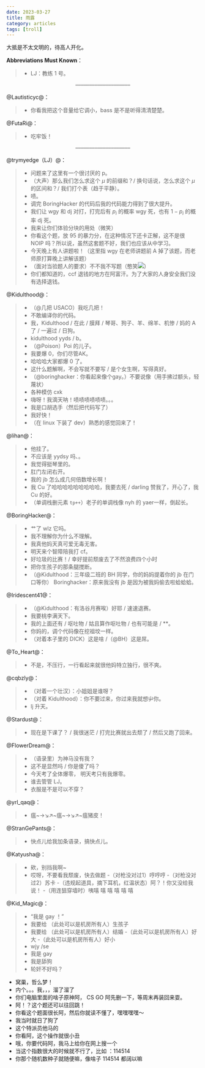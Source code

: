 ```yaml
---
date: 2023-03-27
title: 雨露
category: articles
tags: [troll]
---
```


大抵是不太文明的，待高人开化。

**Abbreviations Must Known**：

> - LJ：教练 1 号。

$$\texttt{————————————————————}$$

@Lautisticyc@：

> - 你看我把这个音量给它调小，bass 是不是听得清清楚楚。

@FutaRi@：

> - 吃牢饭！

$$\texttt{————————————————————}$$

@trymyedge（LJ）@：

> - 问题来了这里有一个很讨厌的 p。
> - （大声）那么我们怎么求这个 $\mu$ 的前缀和？/ 换句话说，怎么求这个 $\mu$ 的区间和？/ 我们打个表（趋于平静）。
> - 啧。
> - 调完 BoringHacker 的代码后我的代码能力得到了很大提升。
> - 我们让 wgy 和 dj 对打，打完后有 $p_i$ 的概率 wgy 死，也有 $1-p_i$ 的概率 dj 死。
> - 我来让你们体验分块的用处（微笑）
> - 你看这个题，放 95 的暴力分，在这种情况下还卡正解，这不是很 NOIP 吗？所以说，虽然这套题不好，我们也应该从中学习。
> - 今天晚上有人讲题啦！（这里指 wgy 在老师讲题前 A 掉了该题，而老师原打算晚上讲解该题）
> - （面对当验题人的要求）不不我不写题（憨笑![](//啧.tk/hanx)）
> - 你们都知道的，ccf 退钱的地方在阿富汗。为了大家的人身安全我们没有选择退钱。

@Kidulthood@：

> - （@几把 USACO）我吃几把！
> - 不敢编译你的代码。
> - 我，Kidulthood / 在此 / 膜拜 / 琴哥、狗子、羊、绵羊、机惨 / 妈的 A 了 / 一遍过 / 日狗。
> - kidulthood yyds / b。
> - （@Poison）Poi 的儿子。
> - 我要爆 0，你们尽管AK。 
> - 哈哈哈大家都爆 0 了。
> - 这什么题解啊，不会写就不要写 / 是个女生啊，写得真好。
> - （@boringhacker：你看起来像个gay。）不要说像（用手拂过额头，轻蔑状）
> - 各种模仿 cxk
> - 嗨呀！我滴天呐！啧啧啧啧啧啧。。。
> - 我是口胡选手（然后把代码写了）
> - 我好快！
> - （在 linux 下装了 dev）熟悉的感觉回来了！

@lihan@：

> - 他挂了。
> - 不应该是 yydsy 吗、。
> - 我觉得挺琴里的。
> - 肛门左闭右开。
> - 我的 jb 怎么成几何倍数增长啊！
> - 我 Cu 了哈哈哈哈哈哈哈哈哈，我要去死 / darling 赞我了，开心了，我 Cu 的好。
> - （单调栈删元素 `tp++`）老子的单调栈像 nyh 的 yaer一样，倒起长。

@BoringHacker@：

> - 艹了 wlz 它吗。
> - 我不理解你为什么不理解。 
> - 我真他妈天真可爱无毒无害。 
> - 明天来个智障陪我打 cf。
> - 好垃圾的比赛！/ 幸好提前颓废去了不然浪费四个小时
> - 把你生孩子的那条腿搅断。
> - （@Kidulthood：三年级二班的 BH 同学，你的妈妈提着你的 jb 在门口等你） Boringhacker：原来我没有 jb 是因为被我妈偷去啦蛤蛤蛤。 

@Iridescent41@：

> - （@Kidulthood：有洛谷月赛唉）好耶 / 速速退赛。
> - 我要桃李满天下。
> - 我的上面还有 / 呕吐物 / 姑且算作呕吐物 / 也有可能是 / \*\*。
> - 你妈的，调个代码像在挖祖坟一样。
> - （对着本子里的 DICK）这是啥 /（@BH）这是屌。

@To_Heart@：

> - 不是，不压行，一行看起来就很他妈特立独行，很不爽。

@cqbzly@：

> - （对着一个壮汉）：小姐姐是谁呀？
> - （对着 Kidulthood）：你不要过来，你过来我就想屮你。
> - lj 升天。

@Stardust@：

> - 现在是下课了？ / 我很迷茫 / 打完比赛就出去颓了 / 然后又跑了回来。

@FlowerDream@：

> - （语录里）为神马没有我？ 
> - 这不是显然吗 / 你是傻了吗？
> - 今天考了全体爆零， 明天考只有我爆零。
> - 谁去管管 LJ。
> - 衣服是不是可以不穿？

@yrl_qaq@：

> - 瘟~→↘↗~瘟~→↘↗~瘟猪皮！

@StranGePants@：

> - 快点儿给我加条语录，搞快点儿。

@Katyusha@：

> - 欸，别挡我啊~
> - 哎呀，不要看我颓废，快去做题
> -（对枪没对过1）哼哼哼
> -（对枪没对过2）苏卡
> -（违规起道具，摘下耳机，红温状态）阿？！你又没给我说！
> -（用连狙穿墙时）咦嘻 嘻 嘻 嘻 嘻 嘻

@Kid_Magic@：

> - “我是 gay ！” 
> - 我要给 （此处可以是机房所有人）生孩子
> - 我要给 （此处可以是机房所有人）结婚
> -（此处可以是机房所有人）好大
> -（此处可以是机房所有人）好小
> - wjy /se
> - 我是 gay
> - 我是舔狗
> - 轮奸不好吗？

* 窝巢，哲么梦！
* 内个。。。我，，，溜了溜了
* 你们电脑里面的啥子原神阿， CS GO 阿先删一下，等周末再装回来耍。
* 阿！？这个题还可以往回跳！
* 你看这个题面很长阿，然后你就读不懂了，嘿嘿嘿嘿～
* 我当时就日了狗了
* 这个特派员他马的
* 你看阿，这个操作就很小丑
* 哦，你要代码阿，我马上给你在网上搜一个
* 当这个指数很大的时候就不行了，比如 ：114514
* 你那个随机数种子就随便嘛，像啥子 114514 都阔以嘛
    